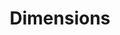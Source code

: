 ---
layout: default
bigquery: https://console.cloud.google.com/bigquery?p=covid-19-dimensions-ai&page=table&d=data&t=publications
contributors: Digital Science, https://www.digital-science.com/
cost: Free for personal, non-commercial use.
description: Dimensions contains more than 100 million publications, ranging from
  articles published in scholarly journals, books and book chapters, to preprints
  and conference proceedings. All publications are contextualized with linked data
  sets, funding, publications, patents, clinical trials, and policy documents. You
  can also view associated categories, funders, institutions, and researcher profiles.
documentation: https://docs.dimensions.ai/bigquery/index.html
last_edit: Mon, 04 Apr 2022 19:04:00 GMT
location: https://www.dimensions.ai/products/free/
maintained_by: Digital Science, https://www.digital-science.com/
schema_fields: '[''brief_title'', ''original_assignee_orgs'', ''description'', ''resulting_publication_ids'',
  ''funding_nzd'', ''citation_string'', ''authors'', ''name'', ''cited_by_ids'', ''labels'',
  ''end_date'', ''repository_url'', ''original_abstract'', ''reference_ids'', ''associated_grant_ids'',
  ''concepts'', ''linkout'', ''original_assignee_countries'', ''interventions'', ''priority_date'',
  ''subtitles'', ''original_title'', ''category_hra'', ''publication_year'', ''editors'',
  ''priority_year'', ''category_sdg'', ''links'', ''date_modified'', ''issue'', ''filing_date'',
  ''book_series_title'', ''metrics'', ''inventor_names'', ''altmetrics'', ''funding_gbp'',
  ''funder_org_countries'', ''abstract'', ''pages'', ''pmid'', ''funder_org_cities'',
  ''researcher_ids'', ''categories'', ''date_inserted'', ''title'', ''gender'', ''research_orgs'',
  ''registry'', ''funding_jpy'', ''current_assignee_countries'', ''assignee_orgs'',
  ''external_ids'', ''start_date'', ''doi'', ''funding_cad'', ''family_count'', ''funder_orgs'',
  ''cpc'', ''acknowledgements'', ''funder_org'', ''repository_id'', ''research_org_cities'',
  ''volume'', ''family_members_ids'', ''isbn'', ''funder_org_state_codes'', ''category_icrp_cso'',
  ''types'', ''category_icrp_ct'', ''granted_year'', ''mesh_terms'', ''granted_date'',
  ''open_access_categories_v2'', ''acronyms'', ''journal_lists'', ''phase'', ''created_date'',
  ''funding_usd'', ''research_org_country_names'', ''organisation_details'', ''publication_ids'',
  ''patent_ids'', ''embargo_date'', ''research_org_city_names'', ''citations'', ''funding_amount'',
  ''category_bra'', ''funding_currency'', ''source_id'', ''pmcid'', ''filing_status'',
  ''book_title'', ''publication_date'', ''date_print'', ''parent_id'', ''resulting_publication_doi'',
  ''expiration_year'', ''research_org_countries'', ''expiration_date'', ''journal'',
  ''acronym'', ''original_assignee'', ''publisher'', ''status'', ''relationships'',
  ''repository_name'', ''eisbn'', ''category_for'', ''filing_year'', ''aliases'',
  ''established'', ''current_assignee_orgs'', ''end_year'', ''grant_number'', ''supporting_grant_ids'',
  ''associated_publication_id'', ''funding_details'', ''date_imported_gbq'', ''ipcr'',
  ''conference'', ''funding_chf'', ''funding_cny'', ''research_org_state_codes'',
  ''foa_number'', ''conditions'', ''current_assignee'', ''legal_status'', ''date_normal'',
  ''citations_count'', ''category_hrcs_hc'', ''clinical_trial_ids'', ''category_uoa'',
  ''funder_countries'', ''email_address'', ''wikipedia_url'', ''associated_publication_pmid'',
  ''associated_publication_doi'', ''license'', ''jurisdiction'', ''arxiv_id'', ''investigators'',
  ''language'', ''start_year'', ''funding_aud'', ''family_id'', ''legal_events'',
  ''proceedings_title'', ''kind'', ''open_access_categories'', ''mesh_headings'',
  ''application_number'', ''category_hrcs_rac'', ''type'', ''id'', ''associated_publication_arxiv_id'',
  ''category_rcdc'', ''address'', ''funding_eur'', ''funder_org_acronyms'', ''date'',
  ''year'', ''date_online'', ''research_org_state_names'', ''active_years'', ''assignee_countries'']'
shortname: dimensions
tags:
- scholarly literature
- patents
- funding
- clinical trials
- academic profiles
terms_of_use: 'Use of both the Dimensions COVID-19 dataset and full Dimensions dataset
  are subject to the Dimensions Terms of use: https://www.dimensions.ai/policies-terms-legal '
title: Dimensions
uuid: dcff88bd-fe6b-4fdb-8159-809bf9d7bc1c
---